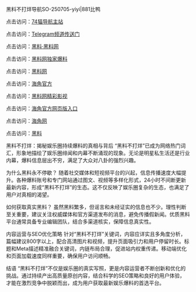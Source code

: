 黑料不打烊导航SO-250705-yiyi|881比鸭

点击访问：<a href="https://74mao.com/">74猫导航主站</a>

点击访问：<a href="https://74mao.com/">Telegram频道传送门</a>

点击访问：<a href="https://heiliaolvzlu3.pages.dev">黑料·黑料网</a>

点击访问：<a href="https://heiliaoyvnrda.pages.dev">黑料网独家爆料</a>

点击访问：<a href="https://ert-6he.pages.dev/">黑料网</a>

点击访问：<a href="https://sdfsh.pages.dev/">海角官方</a>

点击访问：<a href="https://sdbsd.pages.dev/">黑料网精彩影视</a>

点击访问：<a href="https://gdas.pages.dev/">海角官方网页版入口</a>

点击访问：<a href="https://qfwfg.pages.dev/">海角网</a>

点击访问：<a href="https://fge-7ja.pages.dev/">黑料</a>

黑料不打烊：揭秘娱乐圈持续爆料的真相与背后
“黑料不打烊”已成为网络热门词汇，形象地描绘了娱乐圈绯闻和内幕不断涌现的现象。无论是明星私生活还是行业内幕，爆料信息层出不穷，满足了大众对八卦的强烈兴趣。

为什么黑料永不停歇？
随着社交媒体和短视频平台的兴起，信息传播速度大幅提升。各种爆料账号和专门网站通过图文、视频等多样化形式，24小时不间断更新最新内容，形成“黑料不打烊”的生态。这不仅反映了娱乐圈复杂的生态，也满足了用户对真相的渴望。

如何获取真实黑料？
虽然黑料繁多，但谣言和未经证实的信息也不少。理性判断至关重要，建议关注权威媒体和官方渠道发布的消息，避免传播假新闻。优质黑料平台通常具备专业编辑团队，结合多渠道核实，保障信息真实性。

内容运营与SEO优化策略
针对“黑料不打烊”关键词，内容应详实且多角度分析，篇幅建议800字以上，配合高清图片和视频，提升页面吸引力和用户停留时长。标题和Meta描述精准融合关键词，内链布局合理，促进站内权重传递。移动端优化和页面加载速度同样重要，确保用户访问顺畅。

结语
“黑料不打烊”不仅是娱乐圈的真实写照，更是内容运营者不断创新和优化的挑战。通过持续产出高质量原创内容，结合科学的SEO策略和良好的用户体验，才能在激烈竞争中脱颖而出，成为用户获取最新娱乐爆料的首选平台。
